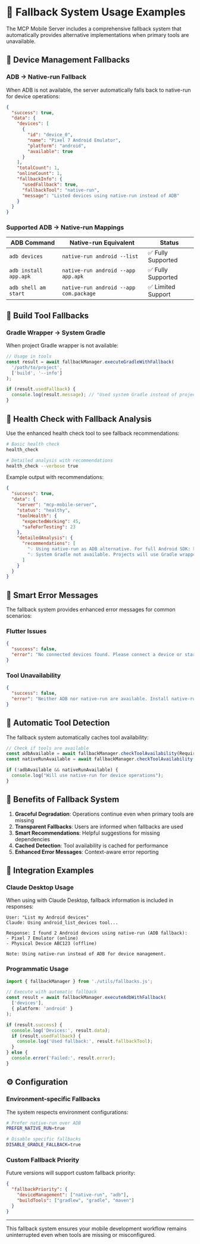 # 🔄 Fallback System Usage Examples

The MCP Mobile Server includes a comprehensive fallback system that automatically provides alternative implementations when primary tools are unavailable.

## 📱 Device Management Fallbacks

### ADB → Native-run Fallback

When ADB is not available, the server automatically falls back to native-run for device operations:

```json
{
  "success": true,
  "data": {
    "devices": [
      {
        "id": "device_0",
        "name": "Pixel 7 Android Emulator",
        "platform": "android",
        "available": true
      }
    ],
    "totalCount": 1,
    "onlineCount": 1,
    "fallbackInfo": {
      "usedFallback": true,
      "fallbackTool": "native-run",
      "message": "Listed devices using native-run instead of ADB"
    }
  }
}
```

### Supported ADB → Native-run Mappings

| ADB Command | Native-run Equivalent | Status |
|-------------|----------------------|---------|
| `adb devices` | `native-run android --list` | ✅ Fully Supported |
| `adb install app.apk` | `native-run android --app app.apk` | ✅ Fully Supported |
| `adb shell am start` | `native-run android --app com.package` | ✅ Limited Support |

## 🔧 Build Tool Fallbacks

### Gradle Wrapper → System Gradle

When project Gradle wrapper is not available:

```javascript
// Usage in tools
const result = await fallbackManager.executeGradleWithFallback(
  '/path/to/project',
  ['build', '--info']
);

if (result.usedFallback) {
  console.log(result.message); // "Used system Gradle instead of project Gradle wrapper"
}
```

## 🏥 Health Check with Fallback Analysis

Use the enhanced health check tool to see fallback recommendations:

```bash
# Basic health check
health_check

# Detailed analysis with recommendations
health_check --verbose true
```

Example output with recommendations:
```json
{
  "success": true,
  "data": {
    "server": "mcp-mobile-server",
    "status": "healthy",
    "toolHealth": {
      "expectedWorking": 45,
      "safeForTesting": 23
    },
    "detailedAnalysis": {
      "recommendations": [
        "💡 Using native-run as ADB alternative. For full Android SDK: https://developer.android.com/studio",
        "💡 System Gradle not available. Projects will use Gradle wrapper if available."
      ]
    }
  }
}
```

## 🎯 Smart Error Messages

The fallback system provides enhanced error messages for common scenarios:

### Flutter Issues
```json
{
  "success": false,
  "error": "No connected devices found. Please connect a device or start an emulator."
}
```

### Tool Unavailability
```json
{
  "success": false,
  "error": "Neither ADB nor native-run are available. Install native-run: npm install -g native-run"
}
```

## 🔄 Automatic Tool Detection

The fallback system automatically caches tool availability:

```typescript
// Check if tools are available
const adbAvailable = await fallbackManager.checkToolAvailability(RequiredTool.ADB);
const nativeRunAvailable = await fallbackManager.checkToolAvailability(RequiredTool.NATIVE_RUN);

if (!adbAvailable && nativeRunAvailable) {
  console.log("Will use native-run for device operations");
}
```

## 🌟 Benefits of Fallback System

1. **Graceful Degradation**: Operations continue even when primary tools are missing
2. **Transparent Fallbacks**: Users are informed when fallbacks are used
3. **Smart Recommendations**: Helpful suggestions for missing dependencies
4. **Cached Detection**: Tool availability is cached for performance
5. **Enhanced Error Messages**: Context-aware error reporting

## 🚀 Integration Examples

### Claude Desktop Usage

When using with Claude Desktop, fallback information is included in responses:

```
User: "List my Android devices"
Claude: Using android_list_devices tool...

Response: I found 2 Android devices using native-run (ADB fallback):
- Pixel 7 Emulator (online)
- Physical Device ABC123 (offline)

Note: Using native-run instead of ADB for device management.
```

### Programmatic Usage

```typescript
import { fallbackManager } from './utils/fallbacks.js';

// Execute with automatic fallback
const result = await fallbackManager.executeAdbWithFallback(
  ['devices'],
  { platform: 'android' }
);

if (result.success) {
  console.log('Devices:', result.data);
  if (result.usedFallback) {
    console.log('Used fallback:', result.fallbackTool);
  }
} else {
  console.error('Failed:', result.error);
}
```

## ⚙️ Configuration

### Environment-specific Fallbacks

The system respects environment configurations:

```bash
# Prefer native-run over ADB
PREFER_NATIVE_RUN=true

# Disable specific fallbacks
DISABLE_GRADLE_FALLBACK=true
```

### Custom Fallback Priority

Future versions will support custom fallback priority:

```json
{
  "fallbackPriority": {
    "deviceManagement": ["native-run", "adb"],
    "buildTools": ["gradlew", "gradle", "maven"]
  }
}
```

---

This fallback system ensures your mobile development workflow remains uninterrupted even when tools are missing or misconfigured.